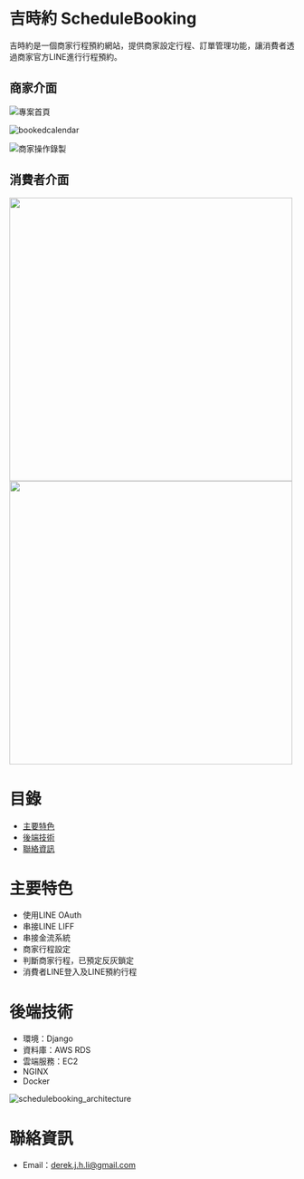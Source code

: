 # 吉時約 ScheduleBooking
吉時約是一個商家行程預約網站，提供商家設定行程、訂單管理功能，讓消費者透過商家官方LINE進行行程預約。

## 商家介面

![專案首頁](https://github.com/pysky9/schedulebooking/assets/60932746/d057ae0d-cafa-4c46-a388-ddab0f3a7935)

![bookedcalendar](https://github.com/pysky9/schedulebooking/assets/60932746/5a74a281-fec0-404d-bf0a-3843ebefd30c)

![商家操作錄製](https://github.com/pysky9/schedulebooking/assets/60932746/1e614b68-6a5f-48ec-b177-c0c022650634)


## 消費者介面

<image  height="500" src="https://github.com/pysky9/schedulebooking/assets/60932746/ac70ebdc-689b-424e-a462-ed1533b088b4" />

<image  height="500" src="https://github.com/pysky9/schedulebooking/assets/60932746/cf069b03-92b9-4b36-88bd-b4206a83d7c6" />

# 目錄
- [主要特色](#主要特色)
- [後端技術](#後端技術)
- [聯絡資訊](#聯絡資訊)

# 主要特色
- 使用LINE OAuth
- 串接LINE LIFF
- 串接金流系統
- 商家行程設定
- 判斷商家行程，已預定反灰鎖定
- 消費者LINE登入及LINE預約行程

# 後端技術
- 環境：Django
- 資料庫：AWS RDS
- 雲端服務：EC2
- NGINX
- Docker

![schedulebooking_architecture](https://github.com/pysky9/schedulebooking/assets/60932746/7a3741eb-06e3-4efe-a282-a77d6050175d)

# 聯絡資訊
- Email：derek.j.h.li@gmail.com
